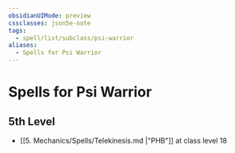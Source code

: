```yaml
---
obsidianUIMode: preview
cssclasses: json5e-note
tags:
  - spell/list/subclass/psi-warrior
aliases:
  - Spells for Psi Warrior
---
```

# Spells for Psi Warrior

## 5th Level

- [[5. Mechanics/Spells/Telekinesis.md \|"PHB"]] at class level 18
